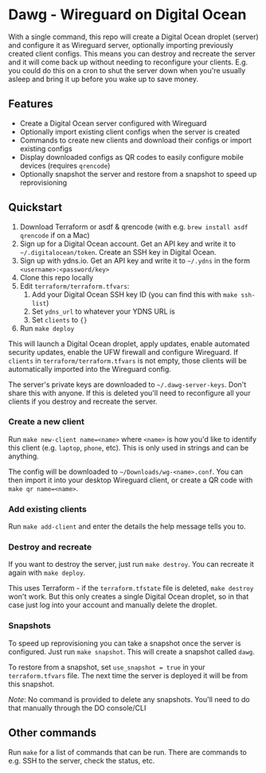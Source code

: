 # Dawg - Wireguard on Digital Ocean 
With a single command, this repo will create a Digital Ocean droplet (server) and configure it as Wireguard server, optionally importing previously created client configs. This means you can destroy and recreate the server and it will come back up without needing to reconfigure your clients. E.g. you could do this on a cron to shut the server down when you're usually asleep and bring it up before you wake up to save money.

## Features
* Create a Digital Ocean server configured with Wireguard
* Optionally import existing client configs when the server is created 
* Commands to create new clients and download their configs or import existing configs
* Display downloaded configs as QR codes to easily configure mobile devices (requires `qrencode`)
* Optionally snapshot the server and restore from a snapshot to speed up reprovisioning

## Quickstart
1. Download Terraform or asdf & qrencode (with e.g. `brew install asdf qrencode` if on a Mac)
1. Sign up for a Digital Ocean account. Get an API key and write it to `~/.digitalocean/token`. Create an SSH key in Digital Ocean.
1. Sign up with ydns.io. Get an API key and write it to `~/.ydns` in the form `<username>:<password/key>`
1. Clone this repo locally
1. Edit `terraform/terraform.tfvars`: 
    1. Add your Digital Ocean SSH key ID (you can find this with `make ssh-list`)
    1. Set `ydns_url` to whatever your YDNS URL is
    1. Set `clients` to `{}`
1. Run `make deploy`

This will launch a Digital Ocean droplet, apply updates, enable automated security updates, enable the UFW firewall and configure Wireguard. If `clients` in `terraform/terraform.tfvars` is not empty, those clients will be automatically imported into the Wireguard config.

The server's private keys are downloaded to `~/.dawg-server-keys`. Don't share this with anyone. If this is deleted you'll need to reconfigure all your clients if you destroy and recreate the server.

### Create a new client
Run `make new-client name=<name>` where `<name>` is how you'd like to identify this client (e.g. `laptop`, `phone`, etc). This is only used in strings and can be anything.

The config will be downloaded to `~/Downloads/wg-<name>.conf`. You can then import it into your desktop Wireguard client, or create a QR code with `make qr name=<name>`. 

### Add existing clients
Run `make add-client` and enter the details the help message tells you to.

### Destroy and recreate
If you want to destroy the server, just run `make destroy`. You can recreate it again with `make deploy`.

This uses Terraform - if the `terraform.tfstate` file is deleted, `make destroy` won't work. But this only creates a single Digital Ocean droplet, so in that case just log into your account and manually delete the droplet.

### Snapshots
To speed up reprovisioning you can take a snapshot once the server is configured. Just run `make snapshot`. This will create a snapshot called `dawg`. 

To restore from a snapshot, set `use_snapshot = true` in your `terraform.tfvars` file. The next time the server is deployed it will be from this snapshot.

*Note*: No command is provided to delete any snapshots. You'll need to do that manually through the DO console/CLI

## Other commands
Run `make` for a list of commands that can be run. There are commands to e.g. SSH to the server, check the status, etc.

